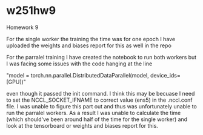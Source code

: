 # w251hw9
Homework 9



For the single worker the  training the time was for one epoch 
I have uploaded the weights and biases report for this as well in the repo

For the parralel training I have created the notebook to run both workers but 
I was facing some issues with the code hanging at the line 

"model = torch.nn.parallel.DistributedDataParallel(model, device_ids=[GPU])"

even though it passed the init command. I think this may be becuase I need to set the NCCL_SOCKET_IFNAME to correct value (ens5) in the .nccl.conf file. I was unable to figure this part out and thus was unfortunately unable to run the parralel workers. As a result I was unable to calculate the time (which should've been around half of the time for the single worker) and look at the tensorboard or weights and biases report for this.
